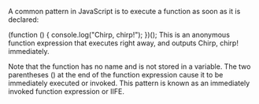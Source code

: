 A common pattern in JavaScript is to execute a function as soon as it is declared:

(function () {
  console.log("Chirp, chirp!");
})();
This is an anonymous function expression that executes right away, and outputs Chirp, chirp! immediately.

Note that the function has no name and is not stored in a variable. The two parentheses () at the end of the function expression cause it to be immediately executed or invoked. This pattern is known as an immediately invoked function expression or IIFE.

